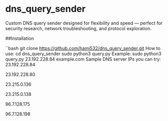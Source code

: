 # dns_query_sender

Custom DNS query sender designed for flexibility and speed — perfect for security research, network troubleshooting, and protocol exploration.

##Installation

``bash
git clone https://github.com/hami532/dns_query_sender.git
How to use:
cd dns_query_sender
sudo python3 query.py <DNS-server-IP> <domain>
Example:
sudo python3 query.py 23.192.228.84 example.com
Sample DNS server IPs you can try:
23.192.228.84

23.192.228.80

23.215.0.136

23.215.0.138

96.7.128.175

96.7.128.198
